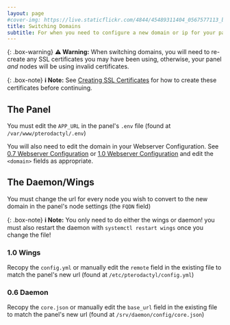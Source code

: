 ```yaml
---
layout: page
#cover-img: https://live.staticflickr.com/4844/45489311404_0567577113_b.jpg
title: Switching Domains
subtitle: For when you need to configure a new domain or ip for your panel
--- 
```

{: .box-warning}
**⚠️ Warning:** When switching domains, you will need to re-create any SSL certificates you may have been using, otherwise, your panel *and* nodes will be using invalid certificates.

{: .box-note}
**ℹ️ Note:** See [Creating SSL Certificates](https://pterodactyl.io/tutorials/creating_ssl_certificates.html) for how to create these certificates before continuing.

## The Panel
You must edit the `APP_URL` in the panel's `.env` file (found at `/var/www/pterodactyl/.env`)

You will also need to edit the domain in your Webserver Configuration. See  [0.7 Webserver Configuration](https://pterodactyl.io/panel/0.7/webserver_configuration.html) or [1.0 Webserver Configuration](https://pterodactyl.io/panel/1.0/webserver_configuration.html) and edit the `<domain>` fields as appropriate.
## The Daemon/Wings
You must change the url for every node you wish to convert to the new domain in the panel's node settings (the `FQDN` field)

{: .box-note}
**ℹ️ Note:** You only need to do either the wings or daemon! you must also restart the daemon with `systemctl restart wings` once you change the file!

### 1.0 Wings
Recopy the `config.yml` or manually edit the `remote` field in the existing file to match the panel's new url (found at `/etc/pterodactyl/config.yml`)
### 0.6 Daemon
Recopy the `core.json` or manually edit the `base_url` field in the existing file to match the panel's new url (found at `/srv/daemon/config/core.json`)

